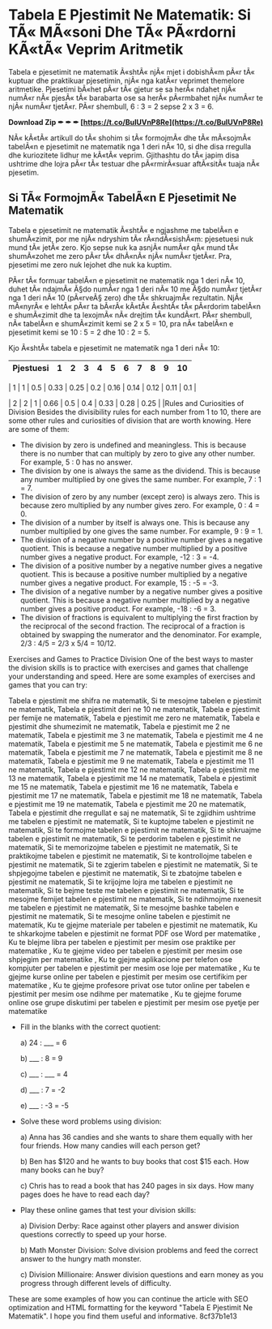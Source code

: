 # Tabela E Pjestimit Ne Matematik: Si TÃ« MÃ«soni Dhe TÃ« PÃ«rdorni KÃ«tÃ« Veprim Aritmetik
  
Tabela e pjesetimit ne matematik Ã«shtÃ« njÃ« mjet i dobishÃ«m pÃ«r tÃ« kuptuar dhe praktikuar pjesetimin, njÃ« nga katÃ«r veprimet themelore aritmetike. Pjesetimi bÃ«het pÃ«r tÃ« gjetur se sa herÃ« ndahet njÃ« numÃ«r nÃ« pjesÃ« tÃ« barabarta ose sa herÃ« pÃ«rmbahet njÃ« numÃ«r te njÃ« numÃ«r tjetÃ«r. PÃ«r shembull, 6 : 3 = 2 sepse 2 x 3 = 6.
 
**Download Zip ✒ ✒ ✒ [https://t.co/BuIUVnP8Re](https://t.co/BuIUVnP8Re)**


  
NÃ« kÃ«tÃ« artikull do tÃ« shohim si tÃ« formojmÃ« dhe tÃ« mÃ«sojmÃ« tabelÃ«n e pjesetimit ne matematik nga 1 deri nÃ« 10, si dhe disa rregulla dhe kuriozitete lidhur me kÃ«tÃ« veprim. Gjithashtu do tÃ« japim disa ushtrime dhe lojra pÃ«r tÃ« testuar dhe pÃ«rmirÃ«suar aftÃ«sitÃ« tuaja nÃ« pjesetim.
  
## Si TÃ« FormojmÃ« TabelÃ«n E Pjesetimit Ne Matematik
  
Tabela e pjesetimit ne matematik Ã«shtÃ« e ngjashme me tabelÃ«n e shumÃ«zimit, por me njÃ« ndryshim tÃ« rÃ«ndÃ«sishÃ«m: pjesetuesi nuk mund tÃ« jetÃ« zero. Kjo sepse nuk ka asnjÃ« numÃ«r qÃ« mund tÃ« shumÃ«zohet me zero pÃ«r tÃ« dhÃ«nÃ« njÃ« numÃ«r tjetÃ«r. Pra, pjesetimi me zero nuk lejohet dhe nuk ka kuptim.
  
PÃ«r tÃ« formuar tabelÃ«n e pjesetimit ne matematik nga 1 deri nÃ« 10, duhet tÃ« ndajmÃ« Ã§do numÃ«r nga 1 deri nÃ« 10 me Ã§do numÃ«r tjetÃ«r nga 1 deri nÃ« 10 (pÃ«rveÃ§ zero) dhe tÃ« shkruajmÃ« rezultatin. NjÃ« mÃ«nyrÃ« e lehtÃ« pÃ«r ta bÃ«rÃ« kÃ«tÃ« Ã«shtÃ« tÃ« pÃ«rdorim tabelÃ«n e shumÃ«zimit dhe ta lexojmÃ« nÃ« drejtim tÃ« kundÃ«rt. PÃ«r shembull, nÃ« tabelÃ«n e shumÃ«zimit kemi se 2 x 5 = 10, pra nÃ« tabelÃ«n e pjesetimit kemi se 10 : 5 = 2 dhe 10 : 2 = 5.
  
Kjo Ã«shtÃ« tabela e pjesetimit ne matematik nga 1 deri nÃ« 10:

| Pjestuesi | 1 | 2 | 3 | 4 | 5 | 6 | 7 | 8 | 9 | 10 |
| --- | --- | --- | --- | --- | --- | --- | --- | --- | --- | --- |

| 1 | 1 | 0.5 | 0.33 | 0.25 | 0.2 | 0.16 | 0.14 | 0.12 | 0.11 | 0.1 |

| 2 | 2 | 1 | 0.66 | 0.5 | 0.4 | 0.33 | 0.28 | 0.25 |  |Rules and Curiosities of Division
Besides the divisibility rules for each number from 1 to 10, there are some other rules and curiosities of division that are worth knowing. Here are some of them:
<ul>
<li>The division by zero is undefined and meaningless. This is because there is no number that can multiply by zero to give any other number. For example, 5 : 0 has no answer.</li>
<li>The division by one is always the same as the dividend. This is because any number multiplied by one gives the same number. For example, 7 : 1 = 7.</li>
<li>The division of zero by any number (except zero) is always zero. This is because zero multiplied by any number gives zero. For example, 0 : 4 = 0.</li>
<li>The division of a number by itself is always one. This is because any number multiplied by one gives the same number. For example, 9 : 9 = 1.</li>
<li>The division of a negative number by a positive number gives a negative quotient. This is because a negative number multiplied by a positive number gives a negative product. For example, -12 : 3 = -4.</li>
<li>The division of a positive number by a negative number gives a negative quotient. This is because a positive number multiplied by a negative number gives a negative product. For example, 15 : -5 = -3.</li>
<li>The division of a negative number by a negative number gives a positive quotient. This is because a negative number multiplied by a negative number gives a positive product. For example, -18 : -6 = 3.</li>
<li>The division of fractions is equivalent to multiplying the first fraction by the reciprocal of the second fraction. The reciprocal of a fraction is obtained by swapping the numerator and the denominator. For example, 2/3 : 4/5 = 2/3 x 5/4 = 10/12.</li>
</ul>Exercises and Games to Practice Division
One of the best ways to master the division skills is to practice with exercises and games that challenge your understanding and speed. Here are some examples of exercises and games that you can try:

Tabela e pjestimit me shifra ne matematik,  Si te mesojme tabelen e pjestimit ne matematik,  Tabela e pjestimit deri ne 10 ne matematik,  Tabela e pjestimit per femije ne matematik,  Tabela e pjestimit me zero ne matematik,  Tabela e pjestimit dhe shumezimit ne matematik,  Tabela e pjestimit me 2 ne matematik,  Tabela e pjestimit me 3 ne matematik,  Tabela e pjestimit me 4 ne matematik,  Tabela e pjestimit me 5 ne matematik,  Tabela e pjestimit me 6 ne matematik,  Tabela e pjestimit me 7 ne matematik,  Tabela e pjestimit me 8 ne matematik,  Tabela e pjestimit me 9 ne matematik,  Tabela e pjestimit me 11 ne matematik,  Tabela e pjestimit me 12 ne matematik,  Tabela e pjestimit me 13 ne matematik,  Tabela e pjestimit me 14 ne matematik,  Tabela e pjestimit me 15 ne matematik,  Tabela e pjestimit me 16 ne matematik,  Tabela e pjestimit me 17 ne matematik,  Tabela e pjestimit me 18 ne matematik,  Tabela e pjestimit me 19 ne matematik,  Tabela e pjestimit me 20 ne matematik,  Tabela e pjestimit dhe rregullat e saj ne matematik,  Si te zgjidhim ushtrime me tabelen e pjestimit ne matematik,  Si te kuptojme tabelen e pjestimit ne matematik,  Si te formojme tabelen e pjestimit ne matematik,  Si te shkruajme tabelen e pjestimit ne matematik,  Si te perdorim tabelen e pjestimit ne matematik,  Si te memorizojme tabelen e pjestimit ne matematik,  Si te praktikojme tabelen e pjestimit ne matematik,  Si te kontrollojme tabelen e pjestimit ne matematik,  Si te zgjerim tabelen e pjestimit ne matematik,  Si te shpjegojme tabelen e pjestimit ne matematik,  Si te zbatojme tabelen e pjestimit ne matematik,  Si te krijojme lojra me tabelen e pjestimit ne matematik,  Si te bejme teste me tabelen e pjestimit ne matematik,  Si te mesojme femijet tabelen e pjestimit ne matematik,  Si te ndihmojme nxenesit me tabelen e pjestimit ne matematik,  Si te mesojme bashke tabelen e pjestimit ne matematik,  Si te mesojme online tabelen e pjestimit ne matematik,  Ku te gjejme materiale per tabelen e pjestimit ne matematik,  Ku te shkarkojme tabelen e pjestimit ne format PDF ose Word per matematike ,  Ku te blejme libra per tabelen e pjestimit per mesim ose praktike per matematike ,  Ku te gjejme video per tabelen e pjestimit per mesim ose shpjegim per matematike ,  Ku te gjejme aplikacione per telefon ose kompjuter per tabelen e pjestimit per mesim ose loje per matematike ,  Ku te gjejme kurse online per tabelen e pjestimit per mesim ose certifikim per matematike ,  Ku te gjejme profesore privat ose tutor online per tabelen e pjestimit per mesim ose ndihme per matematike ,  Ku te gjejme forume online ose grupe diskutimi per tabelen e pjestimit per mesim ose pyetje per matematike
<ul>
<li>Fill in the blanks with the correct quotient: 

a) 24 : ___ = 6 

b) ___ : 8 = 9 

c) ___ : ___ = 4 

d) ___ : 7 = -2 

e) ___ : -3 = -5 
</li>
<li>Solve these word problems using division: 

a) Anna has 36 candies and she wants to share them equally with her four friends. How many candies will each person get? 

b) Ben has $120 and he wants to buy books that cost $15 each. How many books can he buy? 

c) Chris has to read a book that has 240 pages in six days. How many pages does he have to read each day? 
</li>
<li>Play these online games that test your division skills: 

a) Division Derby: Race against other players and answer division questions correctly to speed up your horse. 

b) Math Monster Division: Solve division problems and feed the correct answer to the hungry math monster. 

c) Division Millionaire: Answer division questions and earn money as you progress through different levels of difficulty.</li>
</ul>
These are some examples of how you can continue the article with SEO optimization and HTML formatting for the keyword "Tabela E Pjestimit Ne Matematik". I hope you find them useful and informative.
8cf37b1e13


